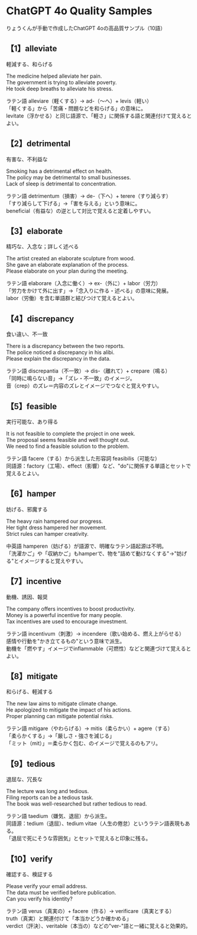 # ChatGPT 4o Quality Samples

りょうくんが手動で作成したChatGPT 4oの高品質サンプル（10語）

## 【1】alleviate  
軽減する、和らげる

The medicine helped alleviate her pain.  
The government is trying to alleviate poverty.  
He took deep breaths to alleviate his stress.

ラテン語 alleviare（軽くする）→ ad-（〜へ）+ levis（軽い）  
「軽くする」から「苦痛・問題などを和らげる」の意味に。  
levitate（浮かせる）と同じ語源で、「軽さ」に関係する語と関連付けて覚えるとよい。

## 【2】detrimental  
有害な、不利益な

Smoking has a detrimental effect on health.  
The policy may be detrimental to small businesses.  
Lack of sleep is detrimental to concentration.

ラテン語 detrimentum（損害）→ de-（下へ）+ terere（すり減らす）  
「すり減らして下げる」→「害を与える」という意味に。  
beneficial（有益な）の逆として対比で覚えると定着しやすい。

## 【3】elaborate  
精巧な、入念な；詳しく述べる

The artist created an elaborate sculpture from wood.  
She gave an elaborate explanation of the process.  
Please elaborate on your plan during the meeting.

ラテン語 elaborare（入念に働く）→ ex-（外に）+ labor（労力）  
「労力をかけて外に出す」→「念入りに作る・述べる」の意味に発展。  
labor（労働）を含む単語群と結びつけて覚えるとよい。

## 【4】discrepancy  
食い違い、不一致

There is a discrepancy between the two reports.  
The police noticed a discrepancy in his alibi.  
Please explain the discrepancy in the data.

ラテン語 discrepantia（不一致）→ dis-（離れて）+ crepare（鳴る）  
「同時に鳴らない音」→「ズレ・不一致」のイメージ。  
音（crep）のズレ＝内容のズレとイメージでつなぐと覚えやすい。

## 【5】feasible  
実行可能な、あり得る

It is not feasible to complete the project in one week.  
The proposal seems feasible and well thought out.  
We need to find a feasible solution to the problem.

ラテン語 facere（する）から派生した形容詞 feasibilis（可能な）  
同語源：factory（工場）、effect（影響）など、"do"に関係する単語とセットで覚えるとよい。

## 【6】hamper  
妨げる、邪魔する

The heavy rain hampered our progress.  
Her tight dress hampered her movement.  
Strict rules can hamper creativity.

中英語 hamperen（妨げる）が語源で、明確なラテン語起源は不明。  
「洗濯かご」や「収納かご」もhamperで、物を"詰めて動けなくする"→"妨げる"とイメージすると覚えやすい。

## 【7】incentive  
動機、誘因、報奨

The company offers incentives to boost productivity.  
Money is a powerful incentive for many people.  
Tax incentives are used to encourage investment.

ラテン語 incentivum（刺激）→ incendere（歌い始める、燃え上がらせる）  
感情や行動を"かき立てるもの"という意味で派生。  
動機を「燃やす」イメージでinflammable（可燃性）などと関連づけて覚えるとよい。

## 【8】mitigate  
和らげる、軽減する

The new law aims to mitigate climate change.  
He apologized to mitigate the impact of his actions.  
Proper planning can mitigate potential risks.

ラテン語 mitigare（やわらげる）→ mitis（柔らかい）+ agere（する）  
「柔らかくする」→「厳しさ・強さを減じる」  
「ミット（mit）」＝柔らかく包む、のイメージで覚えるのもアリ。

## 【9】tedious  
退屈な、冗長な

The lecture was long and tedious.  
Filing reports can be a tedious task.  
The book was well-researched but rather tedious to read.

ラテン語 taedium（嫌気、退屈）から派生。  
同語源：tedium（退屈）、tedium vitae（人生の倦怠）というラテン語表現もある。  
「退屈で死にそうな雰囲気」とセットで覚えると印象に残る。

## 【10】verify  
確認する、検証する

Please verify your email address.  
The data must be verified before publication.  
Can you verify his identity?

ラテン語 verus（真実の）+ facere（作る）→ verificare（真実とする）  
truth（真実）と関連付けて「本当かどうか確かめる」  
verdict（評決）、veritable（本当の）などの"ver-"語と一緒に覚えると効果的。